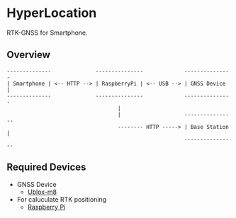 # HyperLocation

RTK-GNSS for Smartphone.

## Overview

```
--------------              ---------------             ---------------
| Smartphone | <-- HTTP --> | RaspberryPi | <-- USB --> | GNSS Device |
--------------              ---------------             ---------------
                                   |
                                   |                    ----------------
                                   -------- HTTP -----> | Base Station |
                                                        ----------------
```
## Required Devices

- GNSS Device
  - [Ublox-m8](http://www.u-blox.com/en/u-blox-6-the-next-generation-gps-platform.html)
- For caluculate RTK positioning
  - [Raspberry Pi](https://www.raspberrypi.org/)
